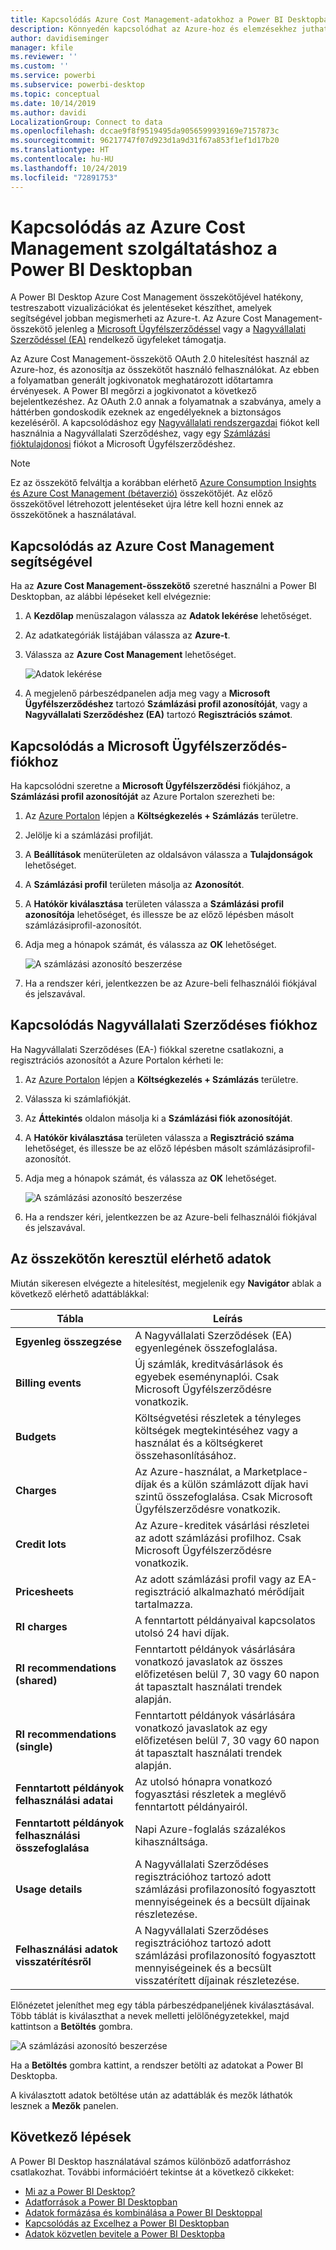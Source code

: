 ```yaml
---
title: Kapcsolódás Azure Cost Management-adatokhoz a Power BI Desktopban
description: Könnyedén kapcsolódhat az Azure-hoz és elemzésekhez juthat hozzá az Azure költségeiről és használatáról a Power BI Desktop segítségével
author: davidiseminger
manager: kfile
ms.reviewer: ''
ms.custom: ''
ms.service: powerbi
ms.subservice: powerbi-desktop
ms.topic: conceptual
ms.date: 10/14/2019
ms.author: davidi
LocalizationGroup: Connect to data
ms.openlocfilehash: dccae9f8f9519495da9056599939169e7157873c
ms.sourcegitcommit: 96217747f07d923d1a9d31f67a853f1ef1d17b20
ms.translationtype: HT
ms.contentlocale: hu-HU
ms.lasthandoff: 10/24/2019
ms.locfileid: "72891753"
---
```

# <a name="connect-to-azure-cost-management-in-power-bi-desktop"></a>Kapcsolódás az Azure Cost Management szolgáltatáshoz a Power BI Desktopban

A Power BI Desktop Azure Cost Management összekötőjével hatékony, testreszabott vizualizációkat és jelentéseket készíthet, amelyek segítségével jobban megismerheti az Azure-t. Az Azure Cost Management-összekötő jelenleg a [Microsoft Ügyfélszerződéssel](https://azure.microsoft.com/pricing/purchase-options/microsoft-customer-agreement/) vagy a [Nagyvállalati Szerződéssel (EA)](https://azure.microsoft.com/pricing/enterprise-agreement/) rendelkező ügyfeleket támogatja.  

Az Azure Cost Management-összekötő OAuth 2.0 hitelesítést használ az Azure-hoz, és azonosítja az összekötőt használó felhasználókat. Az ebben a folyamatban generált jogkivonatok meghatározott időtartamra érvényesek. A Power BI megőrzi a jogkivonatot a következő bejelentkezéshez. Az OAuth 2.0 annak a folyamatnak a szabványa, amely a háttérben gondoskodik ezeknek az engedélyeknek a biztonságos kezeléséről. A kapcsolódáshoz egy [Nagyvállalati rendszergazdai](https://docs.microsoft.com/azure/billing/billing-understand-ea-roles) fiókot kell használnia a Nagyvállalati Szerződéshez, vagy egy [Számlázási fióktulajdonosi](https://docs.microsoft.com/azure/billing/billing-understand-mca-roles) fiókot a Microsoft Ügyfélszerződéshez. 

> [!NOTE]
> Ez az összekötő felváltja a korábban elérhető [Azure Consumption Insights és Azure Cost Management (bétaverzió)](desktop-connect-azure-consumption-insights.md) összekötőjét. Az előző összekötővel létrehozott jelentéseket újra létre kell hozni ennek az összekötőnek a használatával.

## <a name="connect-using-azure-cost-management"></a>Kapcsolódás az Azure Cost Management segítségével

Ha az **Azure Cost Management-összekötő** szeretné használni a Power BI Desktopban, az alábbi lépéseket kell elvégeznie:

1.  A **Kezdőlap** menüszalagon válassza az **Adatok lekérése** lehetőséget.
2.  Az adatkategóriák listájában válassza az **Azure-t**.
3.  Válassza az **Azure Cost Management** lehetőséget.

    ![Adatok lekérése](media/desktop-connect-azure-cost-management/azure-cost-management-00b.png)

4. A megjelenő párbeszédpanelen adja meg vagy a **Microsoft Ügyfélszerződéshez** tartozó **Számlázási profil azonosítóját**, vagy a **Nagyvállalati Szerződéshez (EA)** tartozó **Regisztrációs számot**. 


## <a name="connect-to-a-microsoft-customer-agreement-account"></a>Kapcsolódás a Microsoft Ügyfélszerződés-fiókhoz 

Ha kapcsolódni szeretne a **Microsoft Ügyfélszerződési** fiókjához, a **Számlázási profil azonosítóját** az Azure Portalon szerezheti be:

1.  Az [Azure Portalon](https://portal.azure.com/) lépjen a **Költségkezelés + Számlázás** területre.
2.  Jelölje ki a számlázási profilját. 
3.  A **Beállítások** menüterületen az oldalsávon válassza a **Tulajdonságok** lehetőséget.
4.  A **Számlázási profil** területen másolja az **Azonosítót**. 
5.  A **Hatókör kiválasztása** területen válassza a **Számlázási profil azonosítója** lehetőséget, és illessze be az előző lépésben másolt számlázásiprofil-azonosítót. 
6.  Adja meg a hónapok számát, és válassza az **OK** lehetőséget.

    ![A számlázási azonosító beszerzése](media/desktop-connect-azure-cost-management/azure-cost-management-01a.png)

7.  Ha a rendszer kéri, jelentkezzen be az Azure-beli felhasználói fiókjával és jelszavával. 


## <a name="connect-to-an-enterprise-agreement-account"></a>Kapcsolódás Nagyvállalati Szerződéses fiókhoz

Ha Nagyvállalati Szerződéses (EA-) fiókkal szeretne csatlakozni, a regisztrációs azonosítót a Azure Portalon kérheti le:

1.  Az [Azure Portalon](https://portal.azure.com/) lépjen a **Költségkezelés + Számlázás** területre.
2.  Válassza ki számlafiókját.
3.  Az **Áttekintés** oldalon másolja ki a **Számlázási fiók azonosítóját**.
4.  A **Hatókör kiválasztása** területen válassza a **Regisztráció száma** lehetőséget, és illessze be az előző lépésben másolt számlázásiprofil-azonosítót. 
5.  Adja meg a hónapok számát, és válassza az **OK** lehetőséget.

    ![A számlázási azonosító beszerzése](media/desktop-connect-azure-cost-management/azure-cost-management-01b.png)

6.  Ha a rendszer kéri, jelentkezzen be az Azure-beli felhasználói fiókjával és jelszavával. 

## <a name="data-available-through-the-connector"></a>Az összekötőn keresztül elérhető adatok

Miután sikeresen elvégezte a hitelesítést, megjelenik egy **Navigátor** ablak a következő elérhető adattáblákkal:



| **Tábla** | **Leírás** |
| --- | --- |
| **Egyenleg összegzése** | A Nagyvállalati Szerződések (EA) egyenlegének összefoglalása. |
| **Billing events** | Új számlák, kreditvásárlások és egyebek eseménynaplói. Csak Microsoft Ügyfélszerződésre vonatkozik. |
| **Budgets** | Költségvetési részletek a tényleges költségek megtekintéséhez vagy a használat és a költségkeret összehasonlításához. |
| **Charges** | Az Azure-használat, a Marketplace-díjak és a külön számlázott díjak havi szintű összefoglalása. Csak Microsoft Ügyfélszerződésre vonatkozik. |
| **Credit lots** | Az Azure-kreditek vásárlási részletei az adott számlázási profilhoz. Csak Microsoft Ügyfélszerződésre vonatkozik. |
| **Pricesheets** | Az adott számlázási profil vagy az EA-regisztráció alkalmazható mérődíjait tartalmazza. |
| **RI charges** | A fenntartott példányaival kapcsolatos utolsó 24 havi díjak. |
| **RI recommendations (shared)** | Fenntartott példányok vásárlására vonatkozó javaslatok az összes előfizetésen belül 7, 30 vagy 60 napon át tapasztalt használati trendek alapján. |
| **RI recommendations (single)** | Fenntartott példányok vásárlására vonatkozó javaslatok az egy előfizetésen belül 7, 30 vagy 60 napon át tapasztalt használati trendek alapján. |
| **Fenntartott példányok felhasználási adatai** | Az utolsó hónapra vonatkozó fogyasztási részletek a meglévő fenntartott példányairól. |
| **Fenntartott példányok felhasználási összefoglalása** | Napi Azure-foglalás százalékos kihasználtsága. |
| **Usage details** | A Nagyvállalati Szerződéses regisztrációhoz tartozó adott számlázási profilazonosító fogyasztott mennyiségeinek és a becsült díjainak részletezése. |
| **Felhasználási adatok visszatérítésről** | A Nagyvállalati Szerződéses regisztrációhoz tartozó adott számlázási profilazonosító fogyasztott mennyiségeinek és a becsült visszatérített díjainak részletezése. |

Előnézetet jeleníthet meg egy tábla párbeszédpaneljének kiválasztásával. Több táblát is kiválaszthat a nevek melletti jelölőnégyzetekkel, majd kattintson a **Betöltés** gombra.

![A számlázási azonosító beszerzése](media/desktop-connect-azure-cost-management/azure-cost-management-01c.png)

Ha a **Betöltés** gombra kattint, a rendszer betölti az adatokat a Power BI Desktopba. 

A kiválasztott adatok betöltése után az adattáblák és mezők láthatók lesznek a **Mezők** panelen.


## <a name="next-steps"></a>Következő lépések

A Power BI Desktop használatával számos különböző adatforráshoz csatlakozhat. További információért tekintse át a következő cikkeket:

* [Mi az a Power BI Desktop?](desktop-what-is-desktop.md)
* [Adatforrások a Power BI Desktopban](desktop-data-sources.md)
* [Adatok formázása és kombinálása a Power BI Desktoppal](desktop-shape-and-combine-data.md)
* [Kapcsolódás az Excelhez a Power BI Desktopban](desktop-connect-excel.md)   
* [Adatok közvetlen bevitele a Power BI Desktopba](desktop-enter-data-directly-into-desktop.md)   
